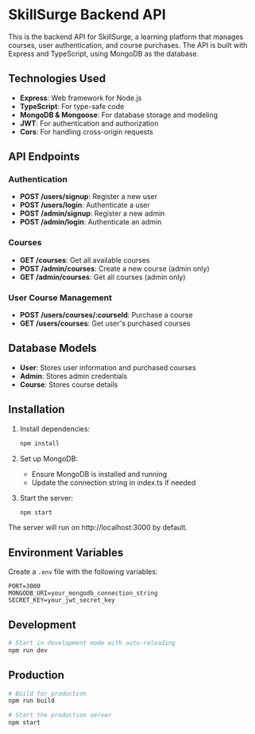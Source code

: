 # SkillSurge Backend API

This is the backend API for SkillSurge, a learning platform that manages courses, user authentication, and course purchases. The API is built with Express and TypeScript, using MongoDB as the database.

## Technologies Used

- **Express**: Web framework for Node.js
- **TypeScript**: For type-safe code
- **MongoDB & Mongoose**: For database storage and modeling
- **JWT**: For authentication and authorization
- **Cors**: For handling cross-origin requests

## API Endpoints

### Authentication

- **POST /users/signup**: Register a new user
- **POST /users/login**: Authenticate a user
- **POST /admin/signup**: Register a new admin
- **POST /admin/login**: Authenticate an admin

### Courses

- **GET /courses**: Get all available courses
- **POST /admin/courses**: Create a new course (admin only)
- **GET /admin/courses**: Get all courses (admin only)

### User Course Management

- **POST /users/courses/:courseId**: Purchase a course
- **GET /users/courses**: Get user's purchased courses

## Database Models

- **User**: Stores user information and purchased courses
- **Admin**: Stores admin credentials
- **Course**: Stores course details

## Installation

1. Install dependencies:
   ```bash
   npm install
   ```

2. Set up MongoDB:
   - Ensure MongoDB is installed and running
   - Update the connection string in index.ts if needed

3. Start the server:
   ```bash
   npm start
   ```

The server will run on http://localhost:3000 by default.

## Environment Variables

Create a `.env` file with the following variables:

```
PORT=3000
MONGODB_URI=your_mongodb_connection_string
SECRET_KEY=your_jwt_secret_key
```

## Development

```bash
# Start in development mode with auto-reloading
npm run dev
```

## Production

```bash
# Build for production
npm run build

# Start the production server
npm start
``` 